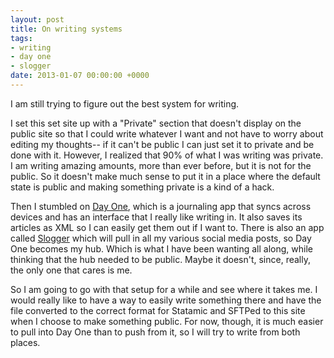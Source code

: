 ```yaml
---
layout: post
title: On writing systems
tags:
- writing
- day one
- slogger
date: 2013-01-07 00:00:00 +0000
---
```


I am still trying to figure out the best system for writing. 

I set this set site up with a "Private" section that doesn't display on the public site so that I could write whatever I want and not have to worry about editing my thoughts-- if it can't be public I can just set it to private and be done with it. However, I realized that 90% of what I was writing was private. I am writing amazing amounts, more than ever before, but it is not for the public. So it doesn't make much sense to put it in a place where the default state is public and making something private is a kind of a hack.

Then I stumbled on [Day One](http://dayoneapp.com/), which is a journaling app that syncs across devices and has an interface that I really like writing in. It also saves its articles as XML so I can easily get them out if I want to. There is also an app called [Slogger](http://ttscoff.github.com/Slogger/) which will pull in all my various social media posts, so Day One becomes my hub. Which is what I have been wanting all along, while thinking that the hub needed to be public. Maybe it doesn't, since, really, the only one that cares is me.

So I am going to go with that setup for a while and see where it takes me. I would really like to have a way to easily write something there and have the file converted to the correct format for Statamic and SFTPed to this site when I choose to make something public. For now, though, it is much easier to pull into Day One than to push from it, so I will try to write from both places.